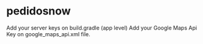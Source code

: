 # pedidosnow
Add your server keys on build.gradle (app level)
Add your Google Maps Api Key on google_maps_api.xml file. 
